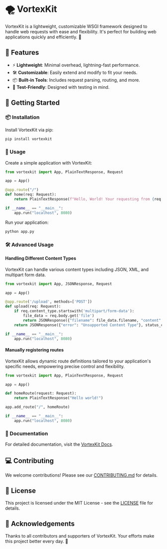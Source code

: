 # 🌪️ VortexKit

VortexKit is a lightweight, customizable WSGI framework designed to handle web requests with ease and flexibility. It's perfect for building web applications quickly and efficiently. 🚀

## 🌟 Features

- ⚡ **Lightweight**: Minimal overhead, lightning-fast performance.
- 🛠️ **Customizable**: Easily extend and modify to fit your needs.
- 📦 **Built-in Tools**: Includes request parsing, routing, and more.
- 🧪 **Test-Friendly**: Designed with testing in mind.

## 🚀 Getting Started

### 📦 Installation

Install VortexKit via pip:

```bash
pip install vortexkit
```

### 🔧 Usage

Create a simple application with VortexKit:

```python
from vortexkit import App, PlainTextResponse, Request

app = App()

@app.route("/")
def home(req: Request):
    return PlainTextResponse(f"Hello, World! Your requesting from {req.path}!")

if __name__ == "__main__":
    app.run("localhost", 8080)
```

Run your application:

```bash
python app.py
```

### 🛠️ Advanced Usage

#### Handling Different Content Types

VortexKit can handle various content types including JSON, XML, and multipart form data.

```python
from vortexkit import App, JSONResponse, Request

app = App()

@app.route('/upload', methods=['POST'])
def upload(req: Request):
    if req.content_type.startswith('multipart/form-data'):
        file_data = req.body.get('file')
        return JSONResponse({"filename": file_data.filename, "content": file_data.file.read().decode()})
    return JSONResponse({"error": "Unsupported Content Type"}, status_code="400 Bad Request")

if __name__ == "__main__":
    app.run("localhost", 8080)
```

#### Manually registering routes

VortexKit allows dynamic route definitions tailored to your application's specific needs, empowering precise control and flexibility.

```python
from vortexkit import App, PlainTextResponse, Request

app = App()

def homeRoute(request: Request):
    return PlainTextResponse("Hello world!")

app.add_route("/", homeRoute)

if __name__ == "__main__":
    app.run("localhost", 8080)
```

### 📖 Documentation

For detailed documentation, visit the [VortexKit Docs](https://github.com/daftscientist/VortexKit/wiki).

## 💻 Contributing

We welcome contributions! Please see our [CONTRIBUTING.md](https://github.com/daftscientist/VortexKit/blob/main/CONTRIBUTING.md) for details.

## 📝 License

This project is licensed under the MIT License - see the [LICENSE](https://github.com/daftscientist/VortexKit/blob/main/LICENSE) file for details.

## 🎉 Acknowledgements

Thanks to all contributors and supporters of VortexKit. Your efforts make this project better every day. 🌟
